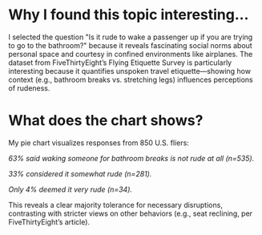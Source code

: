 # Why I found this topic interesting...
I selected the question "Is it rude to wake a passenger up if you are trying to go to the bathroom?" because it reveals fascinating social norms about personal space and courtesy in confined environments like airplanes. The dataset from FiveThirtyEight’s Flying Etiquette Survey is particularly interesting because it quantifies unspoken travel etiquette—showing how context (e.g., bathroom breaks vs. stretching legs) influences perceptions of rudeness.
# What does the chart shows?
My pie chart visualizes responses from 850 U.S. fliers:

*63% said waking someone for bathroom breaks is not rude at all (n=535).*

*33% considered it somewhat rude (n=281).*

*Only 4% deemed it very rude (n=34).*

This reveals a clear majority tolerance for necessary disruptions, contrasting with stricter views on other behaviors (e.g., seat reclining, per FiveThirtyEight’s article).
